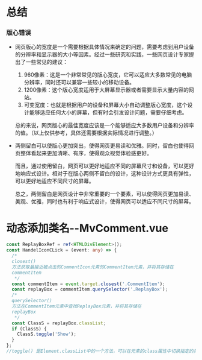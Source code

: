 # 总结

### 版心错误

* 网页版心的宽度是一个需要根据具体情况来确定的问题，需要考虑到用户设备的分辨率和显示器的大小等因素。经过一些研究和实践，一些网页设计专家提出了一些常见的建议：

  1. 960像素：这是一个非常常见的版心宽度，它可以适应大多数常见的电脑分辨率，同时还可以兼容一些较小的移动设备。
  2. 1200像素：这个版心宽度适用于大屏幕显示器或者需要显示大量内容的网站。
  3. 可变宽度：也就是根据用户的设备和屏幕大小自动调整版心宽度，这个设计能够适应任何大小的屏幕，但有时会引发设计问题，需要仔细考虑。

  总的来说，网页版心的最佳宽度应该是一个能够适应大多数用户设备和分辨率的值。（以上仅供参考，具体还需要根据实际情况进行调整。）

* 两侧留白可以使版心更加突出，使得网页更易读和优雅。同时，留白也使得网页整体看起来更加清晰、有序，使得观众视觉体验感更好。

  而且，通过使用留白，网页可以更好地适应不同的屏幕尺寸和设备，可以更好地响应式设计。相对于在版心两侧不留白的设计，这种设计方式更具有弹性，可以更好地适应不同尺寸的屏幕。

  总之，两侧留白是网页设计中非常重要的一个要素，可以使得网页更加易读、美观、优雅，同时也有利于响应式设计，使得网页可以适应不同尺寸的屏幕。

# 动态添加类名--MvComment.vue

```ts
const ReplayBoxRef = ref<HTMLDivElement>();
const HandelIconCLick = (event: any) => {
  /* 
  closest()
  方法获取最接近被点击的CommentIcon元素的CommentItem元素，并将其存储在
  commentItem
   */
  const commentItem = event.target.closest('.CommentItem');
  const replayBox = commentItem.querySelector('.ReplayBox');
  /* 
  querySelector()
  方法在CommentItem元素中查找ReplayBox元素，并将其存储在
  replayBox
   */
  const ClassS = replayBox.classList;
  if (ClassS) {
    ClassS.toggle('Show');
  }
};
//toggle() 是Element.classList中的一个方法，可以在元素的class属性中切换指定的类名，如果该类名已经存在则移除，否则添加
```



